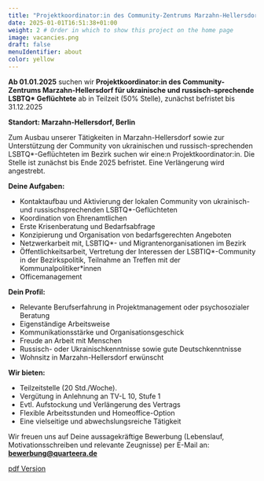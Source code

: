```yaml
---
title: "Projektkoordinator:in des Community-Zentrums Marzahn-Hellersdorf" # Title of your project
date: 2025-01-01T16:51:38+01:00
weight: 2 # Order in which to show this project on the home page
image: vacancies.png
draft: false
menuIdentifier: about
color: yellow
---
```


**Ab 01.01.2025** suchen wir **Projektkoordinator:in des Community-Zentrums Marzahn-Hellersdorf für ukrainische und russisch-sprechende LSBTQ\* Geflüchtete**  ab in Teilzeit (50% Stelle), zunächst befristet bis 31.12.2025

**Standort: Marzahn-Hellersdorf, Berlin**

Zum Ausbau unserer Tätigkeiten in Marzahn-Hellersdorf sowie zur Unterstützung der Community von ukrainischen und russisch-sprechenden LSBTQ\*-Geflüchteten im Bezirk suchen wir eine:n Projektkoordinator:in. Die Stelle ist zunächst bis Ende 2025 befristet. Eine Verlängerung wird angestrebt.

**Deine Aufgaben:**

- Kontaktaufbau und Aktivierung der lokalen Community von ukrainisch- und russischsprechenden LSBTQ\*-Geflüchteten
- Koordination von Ehrenamtlichen
- Erste Krisenberatung und Bedarfsabfrage
- Konzipierung und Organisation von bedarfsgerechten Angeboten
- Netzwerkarbeit mit, LSBTIQ\*- und Migrantenorganisationen im Bezirk
- Öffentlichkeitsarbeit, Vertretung der Interessen der LSBTIQ\*-Community in der Bezirkspolitik, Teilnahme an Treffen mit der Kommunalpolitiker\*innen
- Officemanagement  


**Dein Profil:**

- Relevante Berufserfahrung in Projektmanagement oder psychosozialer Beratung
- Eigenständige Arbeitsweise
- Kommunikationsstärke und Organisationsgeschick
- Freude an Arbeit mit Menschen
- Russisch- oder Ukrainischkenntnisse sowie gute Deutschkenntnisse
- Wohnsitz in Marzahn-Hellersdorf erwünscht


**Wir bieten:**

- Teilzeitstelle (20 Std./Woche).
- Vergütung in Anlehnung an TV-L 10, Stufe 1
- Evtl. Aufstockung und Verlängerung des Vertrags
- Flexible Arbeitsstunden und Homeoffice-Option
- Eine vielseitige und abwechslungsreiche Tätigkeit

Wir freuen uns auf Deine aussagekräftige Bewerbung (Lebenslauf, Motivationsschreiben und relevante Zeugnisse) per E-Mail an: **bewerbung@quarteera.de**

[pdf Version](https://quarteera.de/files/stelle/Projektkoordination_Marzahn-Hellersdorf.pdf)